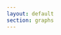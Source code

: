 ```yaml
---
layout: default
section: graphs
---
```

<link href="/mg/metricsgraphics.css" rel="stylesheet">
<script src='https://ajax.googleapis.com/ajax/libs/jquery/1.11.1/jquery.min.js'></script>
<script src='https://cdnjs.cloudflare.com/ajax/libs/d3/4.3.0/d3.min.js' charset='utf-8'></script>
<script src="/mg/metricsgraphics.min.js"></script>
<style>
.mg-active-datapoint-container { font-size: small; }
</style>

<div id="glucose-chart" style="width: 640px; height: 200px;"></div>
<div id="insulin-chart" style="width: 640px; height: 200px;"></div>
<div id="hba1c-chart" style="width: 640px; height: 200px;"></div>
<div id="potassium-chart" style="width: 640px; height: 200px;"></div>
<div id="bp-chart" style="width: 640px; height: 200px;"></div>
<div id="weight-chart" style="width: 640px; height: 200px;"></div>

<script>
d3.json('/data/glucose.json', function(data) {
    data = MG.convert.date(data, 'date', '%Y-%m-%dT%H:%M:%SZ');
    MG.data_graphic({
        title: "Glucose",
        data: data,
        animate_on_load: true,
        width: 640,
        height: 200,
        left: 100,
        target: document.getElementById('glucose-chart'),
        x_accessor: 'date',
        y_accessor: 'value',
        y_label: 'mmol/L'
    });
});
d3.json('/data/insulin.json', function(data) {
    for (var i = 0; i < data.length; i++) {
        data[i] = MG.convert.date(data[i], 'date', '%Y-%m-%dT%H:%M:%SZ');
    }
    MG.data_graphic({
        title: "Insulin",
        data: data,
        animate_on_load: true,
        width: 640,
        height: 200,
        left: 100,
        target: '#insulin-chart',
        legend: ['Fast-acting','Bolus'],
        legend_target: '.legend',
        x_accessor: 'date',
        y_accessor: 'value',
        aggregate_rollover: true,
        y_label: 'units'
    });
});
d3.json('/data/hba1c.json', function(data) {
    data = MG.convert.date(data, 'date', '%Y-%m-%dT%H:%M:%SZ');
    MG.data_graphic({
        title: "HbA1c",
        data: data,
        animate_on_load: true,
        width: 640,
        height: 200,
        left: 100,
        target: document.getElementById('hba1c-chart'),
        x_accessor: 'date',
        y_accessor: 'value',
        y_label: 'mmol/mol'
    });
});
d3.json('/data/potassium.json', function(data) {
    data = MG.convert.date(data, 'date', '%Y-%m-%dT%H:%M:%SZ');
    MG.data_graphic({
        title: "Potassium",
        data: data,
        animate_on_load: true,
        width: 640,
        height: 200,
        left: 100,
        target: document.getElementById('potassium-chart'),
        x_accessor: 'date',
        y_accessor: 'value',
        y_label: 'mmol/L'
    });
});
d3.json('/data/weight.json', function(data) {
    data = MG.convert.date(data, 'date', '%Y-%m-%dT%H:%M:%SZ');
    MG.data_graphic({
        title: "Weight",
        data: data,
        animate_on_load: true,
        width: 640,
        height: 200,
        left: 100,
        target: document.getElementById('weight-chart'),
        x_accessor: 'date',
        y_accessor: 'value',
        y_label: 'kgs'
    });
});
d3.json('/data/bp.json', function(data) {
    for (var i = 0; i < data.length; i++) {
        data[i] = MG.convert.date(data[i], 'date', '%Y-%m-%dT%H:%M:%SZ');
    }
    MG.data_graphic({
        title: "Blood pressure",
        data: data,
        animate_on_load: true,
        width: 640,
        height: 200,
        left: 100,
        target: '#bp-chart',
        legend: ['Systolic','Diastolic'],
        legend_target: '.legend',
        x_accessor: 'date',
        y_accessor: 'value',
        aggregate_rollover: true,
        y_label: 'mmHg'
    });
});
</script>
